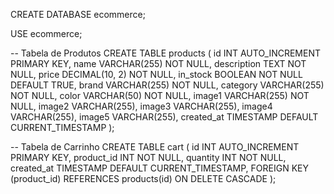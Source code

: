 CREATE DATABASE ecommerce;

USE ecommerce;

-- Tabela de Produtos
CREATE TABLE products (
    id INT AUTO_INCREMENT PRIMARY KEY,
    name VARCHAR(255) NOT NULL,
    description TEXT NOT NULL,
    price DECIMAL(10, 2) NOT NULL,
    in_stock BOOLEAN NOT NULL DEFAULT TRUE,
    brand VARCHAR(255) NOT NULL,
    category VARCHAR(255) NOT NULL,
    color VARCHAR(50) NOT NULL,
    image1 VARCHAR(255) NOT NULL,
    image2 VARCHAR(255),
    image3 VARCHAR(255),
    image4 VARCHAR(255),
    image5 VARCHAR(255),
    created_at TIMESTAMP DEFAULT CURRENT_TIMESTAMP
);

-- Tabela de Carrinho
CREATE TABLE cart (
    id INT AUTO_INCREMENT PRIMARY KEY,
    product_id INT NOT NULL,
    quantity INT NOT NULL,
    created_at TIMESTAMP DEFAULT CURRENT_TIMESTAMP,
    FOREIGN KEY (product_id) REFERENCES products(id) ON DELETE CASCADE
);